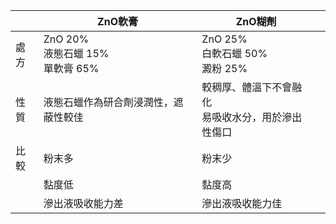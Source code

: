 |      | ZnO軟膏                               | ZnO糊劑                                              |     |
| ---- | ------------------------------------- | ---------------------------------------------------- | --- |
| 處方 | ZnO 20%<br>液態石蠟 15%<br>單軟膏 65% | ZnO 25%<br>白軟石蠟 50%<br>澱粉 25%                  |     |
| 性質 | 液態石蠟作為研合劑浸潤性，遮蔽性較佳  | 較稠厚、體溫下不會融化<br>易吸收水分，用於滲出性傷口 |     |
| 比較 | 粉末多                                | 粉末少                                               |     |
|  | 黏度低                                | 黏度高                                               |     |
|   | 滲出液吸收能力差                      | 滲出液吸收能力佳                                     |     |

